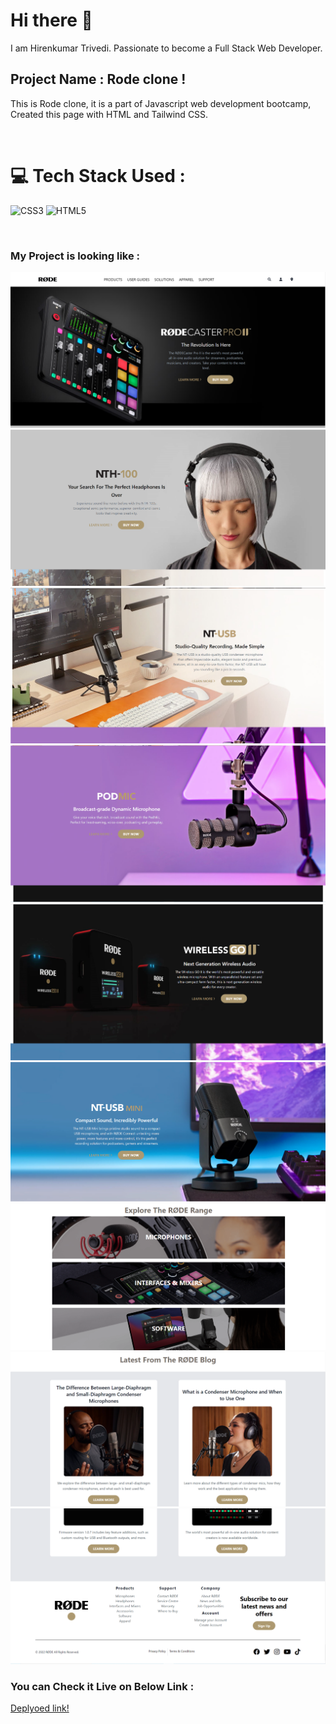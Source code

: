 # Hi there 👋

I am Hirenkumar Trivedi. Passionate to become a Full Stack Web Developer.

## Project Name : **Rode clone !**

This is Rode clone, it is a part of Javascript web development bootcamp, Created this page with HTML and Tailwind CSS.


</br>

# 💻 Tech Stack Used :

![CSS3](https://img.shields.io/badge/css3-%231572B6.svg?style=for-the-badge&logo=css3&logoColor=white) ![HTML5](https://img.shields.io/badge/html5-%23E34F26.svg?style=for-the-badge&logo=html5&logoColor=white)

</br>

### My Project is looking like :

![Web Site Image](./Assets/p1.PNG)
![Web Site Image](./Assets/p2.PNG)
![Web Site Image](./Assets/p3.PNG)
![Web Site Image](./Assets/p4.PNG)
![Web Site Image](./Assets/p5.PNG)
![Web Site Image](./Assets/p6.PNG)
![Web Site Image](./Assets/p7.PNG)
![Web Site Image](./Assets/p8.PNG)
![Web Site Image](./Assets/p9.PNG)



### You can Check it Live on Below Link :

[Deplyoed link!](https://rodeclonev1.netlify.app/)
